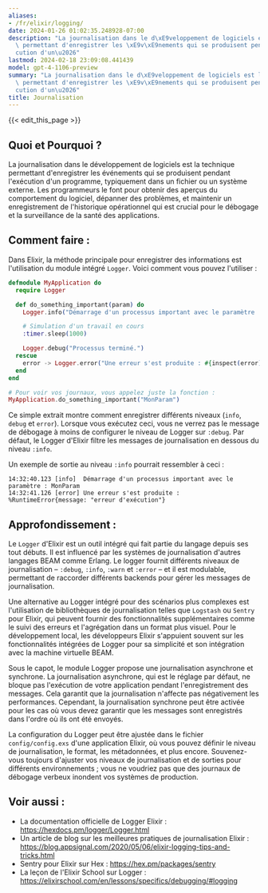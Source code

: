 ```yaml
---
aliases:
- /fr/elixir/logging/
date: 2024-01-26 01:02:35.248928-07:00
description: "La journalisation dans le d\xE9veloppement de logiciels est la technique\
  \ permettant d'enregistrer les \xE9v\xE9nements qui se produisent pendant l'ex\xE9\
  cution d'un\u2026"
lastmod: 2024-02-18 23:09:08.441439
model: gpt-4-1106-preview
summary: "La journalisation dans le d\xE9veloppement de logiciels est la technique\
  \ permettant d'enregistrer les \xE9v\xE9nements qui se produisent pendant l'ex\xE9\
  cution d'un\u2026"
title: Journalisation
---
```


{{< edit_this_page >}}

## Quoi et Pourquoi ?
La journalisation dans le développement de logiciels est la technique permettant d'enregistrer les événements qui se produisent pendant l'exécution d'un programme, typiquement dans un fichier ou un système externe. Les programmeurs le font pour obtenir des aperçus du comportement du logiciel, dépanner des problèmes, et maintenir un enregistrement de l'historique opérationnel qui est crucial pour le débogage et la surveillance de la santé des applications.

## Comment faire :
Dans Elixir, la méthode principale pour enregistrer des informations est l'utilisation du module intégré `Logger`. Voici comment vous pouvez l'utiliser :

```elixir
defmodule MyApplication do
  require Logger

  def do_something_important(param) do
    Logger.info("Démarrage d'un processus important avec le paramètre : #{param}")

    # Simulation d'un travail en cours
    :timer.sleep(1000)

    Logger.debug("Processus terminé.")
  rescue
    error -> Logger.error("Une erreur s'est produite : #{inspect(error)}")
  end
end

# Pour voir vos journaux, vous appelez juste la fonction :
MyApplication.do_something_important("MonParam")
```

Ce simple extrait montre comment enregistrer différents niveaux (`info`, `debug` et `error`). Lorsque vous exécutez ceci, vous ne verrez pas le message de débogage à moins de configurer le niveau de Logger sur `:debug`. Par défaut, le Logger d'Elixir filtre les messages de journalisation en dessous du niveau `:info`.

Un exemple de sortie au niveau `:info` pourrait ressembler à ceci :
```
14:32:40.123 [info]  Démarrage d'un processus important avec le paramètre : MonParam
14:32:41.126 [error] Une erreur s'est produite : %RuntimeError{message: "erreur d'exécution"}
```

## Approfondissement :
Le `Logger` d'Elixir est un outil intégré qui fait partie du langage depuis ses tout débuts. Il est influencé par les systèmes de journalisation d'autres langages BEAM comme Erlang. Le logger fournit différents niveaux de journalisation – `:debug`, `:info`, `:warn` et `:error` – et il est modulable, permettant de raccorder différents backends pour gérer les messages de journalisation.

Une alternative au Logger intégré pour des scénarios plus complexes est l'utilisation de bibliothèques de journalisation telles que `Logstash` ou `Sentry` pour Elixir, qui peuvent fournir des fonctionnalités supplémentaires comme le suivi des erreurs et l'agrégation dans un format plus visuel. Pour le développement local, les développeurs Elixir s'appuient souvent sur les fonctionnalités intégrées de Logger pour sa simplicité et son intégration avec la machine virtuelle BEAM.

Sous le capot, le module Logger propose une journalisation asynchrone et synchrone. La journalisation asynchrone, qui est le réglage par défaut, ne bloque pas l'exécution de votre application pendant l'enregistrement des messages. Cela garantit que la journalisation n'affecte pas négativement les performances. Cependant, la journalisation synchrone peut être activée pour les cas où vous devez garantir que les messages sont enregistrés dans l'ordre où ils ont été envoyés.

La configuration du Logger peut être ajustée dans le fichier `config/config.exs` d'une application Elixir, où vous pouvez définir le niveau de journalisation, le format, les métadonnées, et plus encore. Souvenez-vous toujours d'ajuster vos niveaux de journalisation et de sorties pour différents environnements ; vous ne voudriez pas que des journaux de débogage verbeux inondent vos systèmes de production.

## Voir aussi :
- La documentation officielle de Logger Elixir : https://hexdocs.pm/logger/Logger.html
- Un article de blog sur les meilleures pratiques de journalisation Elixir : https://blog.appsignal.com/2020/05/06/elixir-logging-tips-and-tricks.html
- Sentry pour Elixir sur Hex : https://hex.pm/packages/sentry
- La leçon de l'Elixir School sur Logger : https://elixirschool.com/en/lessons/specifics/debugging/#logging
